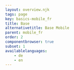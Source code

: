 ```yaml
---
layout: overview.njk
tags: page
key: basics-mobile_fr
title: Base
alternativetitle: Base Mobile
parent: mobile_fr
order: 2
componentbrowser: true
subset: 1
availablelanguages: 
    - de
    - en
---
```

